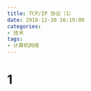 ```yaml
---
title: TCP/IP 协议（1）
date: 2018-12-30 16:19:00
categories:
- 技术
tags:
- 计算机网络
---
```


# 1

